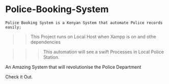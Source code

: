 # Police-Booking-System

    Police Booking System is a Kenyan System that automate Police records easily;

>> This Project runs on Local Host when Xampp is on and othe dependencies

   >>> This automation will see a swift Processes in Local Police Station.

An Amazing  System that will revolutionise the Police Department
          


Check it Out.
